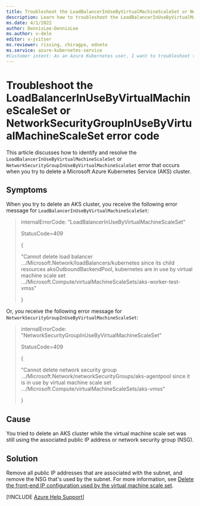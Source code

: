 ```yaml
---
title: Troubleshoot the LoadBalancerInUseByVirtualMachineScaleSet or NetworkSecurityGroupInUseByVirtualMachineScaleSet error code
description: Learn how to troubleshoot the LoadBalancerInUseByVirtualMachineScaleSet or NetworkSecurityGroupInUseByVirtualMachineScaleSet error when you try to delete an Azure Kubernetes Service (AKS) cluster.
ms.date: 4/1/2022
author: DennisLee-DennisLee
ms.author: v-dele
editor: v-jsitser
ms.reviewer: rissing, chiragpa, edneto
ms.service: azure-kubernetes-service
#Customer intent: As an Azure Kubernetes user, I want to troubleshoot the LoadBalancerInUseByVirtualMachineScaleSet or NetworkSecurityGroupInUseByVirtualMachineScaleSet error code so that I can successfully delete an Azure Kubernetes Service (AKS) cluster.
---
```

# Troubleshoot the LoadBalancerInUseByVirtualMachineScaleSet or NetworkSecurityGroupInUseByVirtualMachineScaleSet error code

This article discusses how to identify and resolve the `LoadBalancerInUseByVirtualMachineScaleSet` or `NetworkSecurityGroupInUseByVirtualMachineScaleSet` error that occurs when you try to delete a Microsoft Azure Kubernetes Service (AKS) cluster.

## Symptoms

When you try to delete an AKS cluster, you receive the following error message for `LoadBalancerInUseByVirtualMachineScaleSet`:

> internalErrorCode: "LoadBalancerInUseByVirtualMachineScaleSet"
>
> StatusCode=409
>
> {
>
> "Cannot delete load balancer .../Microsoft.Network/loadBalancers/kubernetes since its child resources aksOutboundBackendPool, kubernetes are in use by virtual machine scale set .../Microsoft.Compute/virtualMachineScaleSets/aks-worker-test-vmss"
>
> }

Or, you receive the following error message for `NetworkSecurityGroupInUseByVirtualMachineScaleSet`:

> internalErrorCode: "NetworkSecurityGroupInUseByVirtualMachineScaleSet"
>
> StatusCode=409
>
> {
>
> "Cannot delete network security group .../Microsoft.Network/networkSecurityGroups/aks-agentpool since it is in use by virtual machine scale set .../Microsoft.Compute/virtualMachineScaleSets/aks-vmss"
>
> }

## Cause

You tried to delete an AKS cluster while the virtual machine scale set was still using the associated public IP address or network security group (NSG).

## Solution

Remove all public IP addresses that are associated with the subnet, and remove the NSG that's used by the subnet. For more information, see [Delete the front-end IP configuration used by the virtual machine scale set](/azure/load-balancer/update-load-balancer-with-vm-scale-set#delete-the-front-end-ip-configuration-used-by-the-virtual-machine-scale-set).

[!INCLUDE [Azure Help Support](../../includes/azure-help-support.md)]
